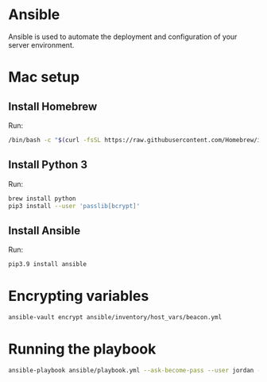 # Ansible

Ansible is used to automate the deployment and configuration of your server environment.

# Mac setup

## Install Homebrew

Run:

```bash
/bin/bash -c "$(curl -fsSL https://raw.githubusercontent.com/Homebrew/install/HEAD/install.sh)"
```

## Install Python 3

Run:

```bash
brew install python
pip3 install --user 'passlib[bcrypt]'
```

## Install Ansible

Run:

```bash
pip3.9 install ansible
```

# Encrypting variables

```bash
ansible-vault encrypt ansible/inventory/host_vars/beacon.yml
```

# Running the playbook

```bash
ansible-playbook ansible/playbook.yml --ask-become-pass --user jordan --inventory ansible/inventory/hosts.yml
```
